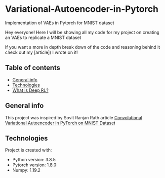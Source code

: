 # Variational-Autoencoder-in-Pytorch
Implementation of VAEs in Pytorch for MNIST dataset


Hey everyone!
Here I will be showing all my code for my project on creating an VAEs to replicate a MNIST dataset





If you want a more in depth break down of the code and reasoning behind it check out my [article]) I wrote on it!

## Table of contents
* [General info](#general-info)
* [Technologies](#technologies)
* [What is Deep RL?](#What-is-Deep-RL?)


## General info
This project was inspired by Sovit Ranjan Rath article [Convolutional Variational Autoencoder in PyTorch on MNIST Dataset](https://debuggercafe.com/convolutional-variational-autoencoder-in-pytorch-on-mnist-dataset/)
	
	
	
## Technologies
Project is created with:
* Python version: 3.8.5
* Pytorch version: 1.8.0
* Numpy: 1.19.2
